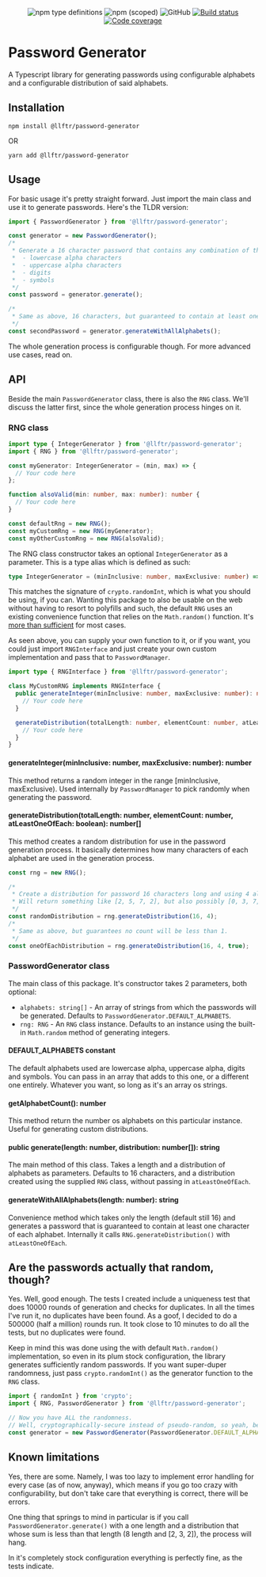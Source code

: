 <p align="center">
  <img alt="npm type definitions" src="https://img.shields.io/npm/types/@llftr/password-generator">
  <img alt="npm (scoped)" src="https://img.shields.io/npm/v/@llftr/password-generator">
  <img alt="GitHub" src="https://img.shields.io/github/license/LoLFactor/password-generator">
  <a href="https://travis-ci.com/LoLFactor/password-generator">
    <img src="https://travis-ci.com/LoLFactor/password-generator.svg?branch=master" alt="Build status">
  </a>
  <a href="https://codecov.io/gh/LoLFactor/password-generator">
    <img src="https://codecov.io/gh/LoLFactor/password-generator/branch/master/graph/badge.svg?token=F82NHAZF3B" alt="Code coverage"/>
  </a>
</p>

# Password Generator

A Typescript library for generating passwords using configurable alphabets and a configurable distribution of said
alphabets.

## Installation

```
npm install @llftr/password-generator
```

OR

```
yarn add @llftr/password-generator
```

## Usage

For basic usage it's pretty straight forward. Just import the main class and use it to generate passwords. Here's the
TLDR version:

```typescript
import { PasswordGenerator } from '@llftr/password-generator';

const generator = new PasswordGenerator();
/*
 * Generate a 16 character password that contains any combination of the following:
 *  - lowercase alpha characters
 *  - uppercase alpha characters
 *  - digits
 *  - symbols
 */
const password = generator.generate();

/*
 * Same as above, 16 characters, but guaranteed to contain at least one of each.
 */
const secondPassword = generator.generateWithAllAlphabets();
```

The whole generation process is configurable though. For more advanced use cases, read on.

## API

Beside the main `PasswordGenerator` class, there is also the `RNG` class. We'll discuss the latter first, since the
whole generation process hinges on it.

### RNG class

```typescript
import type { IntegerGenerator } from '@llftr/password-generator';
import { RNG } from '@llftr/password-generator';

const myGenerator: IntegerGenerator = (min, max) => {
  // Your code here
};

function alsoValid(min: number, max: number): number {
  // Your code here
}

const defaultRng = new RNG();
const myCustomRng = new RNG(myGenerator);
const myOtherCustomRng = new RNG(alsoValid);
```

The RNG class constructor takes an optional `IntegerGenerator` as a parameter. This is a type alias which is defined as
such:

```typescript
type IntegerGenerator = (minInclusive: number, maxExclusive: number) => number;
```

This matches the signature of `crypto.randomInt`, which is what you should be using, if you can. Wanting this package to
also be usable on the web without having to resort to polyfills and such, the default `RNG` uses an existing convenience
function that relies on the `Math.random()` function. It's [more than sufficient](#are-the-passwords-actually-that-random-though)
for most cases.

As seen above, you can supply your own function to it, or if you want, you could just import `RNGInterface` and just
create your own custom implementation and pass that to `PasswordManager`.

```typescript
import type { RNGInterface } from '@llftr/password-generator';

class MyCustomRNG implements RNGInterface {
  public generateInteger(minInclusive: number, maxExclusive: number): number {
    // Your code here
  }

  generateDistribution(totalLength: number, elementCount: number, atLeastOneOfEach: boolean): number[] {
    // Your code here
  }
}
```

#### generateInteger(minInclusive: number, maxExclusive: number): number

This method returns a random integer in the range [minInclusive, maxExclusive). Used internally by `PasswordManager`
to pick randomly when generating the password.

#### generateDistribution(totalLength: number, elementCount: number, atLeastOneOfEach: boolean): number[]

This method creates a random distribution for use in the password generation process. It basically determines how many
characters of each alphabet are used in the generation process.

```typescript
const rng = new RNG();

/*
 * Create a distribution for password 16 characters long and using 4 alphabets (the default parameters).
 * Will return something like [2, 5, 7, 2], but also possibly [0, 3, 7, 6] or even (HIGHLY unlikely) [0, 0, 0, 16].
 */
const randomDistribution = rng.generateDistribution(16, 4);
/*
 * Same as above, but guarantees no count will be less than 1.
 */
const oneOfEachDistribution = rng.generateDistribution(16, 4, true);
```

### PasswordGenerator class

The main class of this package. It's constructor takes 2 parameters, both optional:

- `alphabets: string[]` - An array of strings from which the passwords will be generated. Defaults
  to `PasswordGenerator.DEFAULT_ALPHABETS`.
- `rng: RNG` - An `RNG` class instance. Defaults to an instance using the built-in `Math.random` method of generating
  integers.

#### DEFAULT_ALPHABETS constant

The default alphabets used are lowercase alpha, uppercase alpha, digits and symbols. You can pass in an array that adds
to this one, or a different one entirely. Whatever you want, so long as it's an array os strings.

#### getAlphabetCount(): number

This method return the number os alphabets on this particular instance. Useful for generating custom distributions.

#### public generate(length: number, distribution: number[]): string

The main method of this class. Takes a length and a distribution of alphabets as parameters. Defaults to 16 characters,
and a distribution created using the supplied `RNG` class, without passing in `atLeastOneOfEach`.

#### generateWithAllAlphabets(length: number): string

Convenience method which takes only the length (default still 16) and generates a password that is guaranteed to contain
at least one character of each alphabet. Internally it calls `RNG.generateDistribution()` with `atLeastOneOfEach`.

## Are the passwords actually that random, though?

Yes. Well, good enough. The tests I created include a uniqueness test that does 10000 rounds of generation and checks
for duplicates. In all the times I've run it, no duplicates have been found. As a goof, I decided to do a 500000
(half a million) rounds run. It took close to 10 minutes to do all the tests, but no duplicates were found.

Keep in mind this was done using the with default `Math.random()` implementation, so even in its plum stock
configuration, the library generates sufficiently random passwords. If you want super-duper randomness, just pass
`crypto.randomInt()` as the generator function to the `RNG` class.

```typescript
import { randomInt } from 'crypto';
import { RNG, PasswordGenerator } from '@llftr/password-generator';

// Now you have ALL the randomness.
// Well, cryptographically-secure instead of pseudo-random, so yeah, better.
const generator = new PasswordGenerator(PasswordGenerator.DEFAULT_ALPHABETS, new RNG(randomInt));
```

## Known limitations

Yes, there are some. Namely, I was too lazy to implement error handling for every case (as of now, anyway), which means
if you go too crazy with configurability, but don't take care that everything is correct, there will be errors.

One thing that springs to mind in particular is if you call `PasswordGenerator.generate()` with a one length and a
distribution that whose sum is less than that length (8 length and [2, 3, 2]), the process will hang.

In it's completely stock configuration everything is perfectly fine, as the tests indicate.

